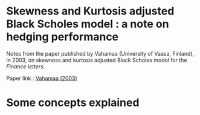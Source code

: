# Skewness and Kurtosis adjusted Black Scholes model : a note on hedging performance

Notes from the paper published by Vahamaa (University of Vaasa, Finland), in 2003, on skewness and kurtosis adjusted Black Scholes model for the _Finance letters_.

Paper link : [Vahamaa (2003)](https://www.researchgate.net/profile/Sami-Vaehaemaa/publication/242510937_Skewness_and_Kurtosis_Adjusted_Black-Scholes_Model_A_Note_on_Hedging_Performance/links/0deec521c6e911cb4a000000/Skewness-and-Kurtosis-Adjusted-Black-Scholes-Model-A-Note-on-Hedging-Performance.pdf)

# Some concepts explained
